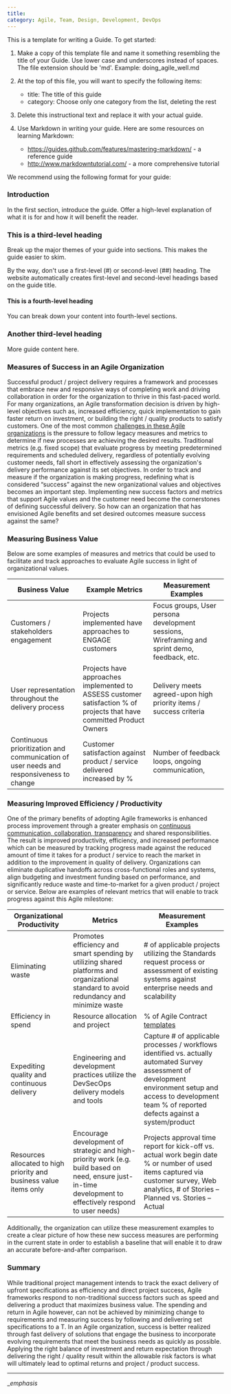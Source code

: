 ```yaml
---
title:
category: Agile, Team, Design, Development, DevOps
---
```


This is a template for writing a Guide. To get started:

1. Make a copy of this template file and name it something resembling the
   title of your Guide. Use lower case and underscores instead of spaces. The
   file extension should be 'md'. Example: doing_agile_well.md

2. At the top of this file, you will want to specify the following items:
    - title: The title of this guide
    - category: Choose only one category from the list, deleting the rest

3. Delete this instructional text and replace it with your actual guide.

4. Use Markdown in writing your guide. Here are some resources on learning
   Markdown:
    - https://guides.github.com/features/mastering-markdown/ - a reference
      guide
    - http://www.markdowntutorial.com/ - a more comprehensive tutorial

We recommend using the following format for your guide:

### Introduction

In the first section, introduce the guide. Offer a high-level explanation of
what it is for and how it will benefit the reader.

### This is a third-level heading

Break up the major themes of your guide into sections. This makes the guide
easier to skim.

By the way, don't use a first-level (#) or second-level (##) heading. The
website automatically creates first-level and second-level headings based on the
guide title.

#### This is a fourth-level heading

You can break down your content into fourth-level sections.

### Another third-level heading

More guide content here.

### Measures of Success in an Agile Organization
Successful product / project delivery requires a framework and processes that embrace new and responsive ways of completing work and driving collaboration in order for the organization to thrive in this fast-paced world. For many organizations, an Agile transformation decision is driven by high-level objectives such as, increased efficiency, quick implementation to gain faster return on investment, or building the right / quality products to satisfy customers. One of the most common [challenges in these Agile organizations](https://tech.gsa.gov/guides/Agile_Adoption_Challenges_and_Best_Practices/) is the pressure to follow legacy measures and metrics to determine if new processes are achieving the desired results. Traditional metrics (e.g. fixed scope) that evaluate progress by meeting predetermined requirements and scheduled delivery, regardless of potentially evolving customer needs, fall short in effectively assessing the organization's delivery performance against its set objectives. 
In order to track and measure if the organization is making progress, redefining what is considered “success” against the new organizational values and objectives becomes an important step. Implementing new success factors and metrics that support Agile values and the customer need  become the cornerstones of defining successful delivery.  So how can an organization that has envisioned Agile benefits and set desired outcomes measure success against the same? 

### Measuring Business Value
Below are some examples of measures and metrics that could be used to facilitate and track approaches to evaluate Agile success in light of organizational values.


| Business Value                                                                           | Example Metrics                                                                                                        | Measurement Examples                                                                           |   
|------------------------------------------------------------------------------------------|------------------------------------------------------------------------------------------------------------------------|------------------------------------------------------------------------------------------------|
| Customers /  stakeholders engagement                                                     | Projects implemented have  approaches to ENGAGE customers                                                              | Focus groups, User persona  development sessions,  Wireframing and sprint demo, feedback, etc. |   
| User representation  throughout the delivery process                                     | Projects have approaches  implemented to ASSESS customer satisfaction % of projects that have committed Product Owners | Delivery meets agreed-upon  high priority items / success criteria                             |   
| Continuous prioritization  and communication  of user needs and responsiveness to change | Customer satisfaction against  product / service delivered  increased by %                                             | Number of feedback loops,  ongoing communication, |


### Measuring Improved Efficiency / Productivity
One of the primary benefits of adopting Agile frameworks is enhanced process improvement through a greater emphasis on [continuous communication, collaboration, transparency](https://tech.gsa.gov/guides/visibility_and_status/) and shared responsibilities. The result is improved productivity, efficiency, and increased performance which can be measured by tracking progress made against the reduced amount of time it takes for a product / service to reach the market in addition to the improvement in quality of delivery. Organizations can eliminate duplicative handoffs across cross-functional roles and systems, align budgeting and investment funding based on performance, and significantly reduce waste and time-to-market for a given product / project  or service. Below are examples of relevant metrics that will enable to track progress against this Agile milestone:


| Organizational  Productivity                                        | Metrics                                                                                                                                                       | Measurement Examples                                                                                                                                                                                                   |   
|---------------------------------------------------------------------|---------------------------------------------------------------------------------------------------------------------------------------------------------------|------------------------------------------------------------------------------------------------------------------------------------------------------------------------------------------------------------------------
| Eliminating waste                                                   | Promotes efficiency and smart  spending by utilizing shared  platforms and  organizational standard  to avoid redundancy and minimize waste                   | # of applicable projects  utilizing the Standards request  process or assessment of  existing systems against  enterprise needs and scalability                                                                        |      
| Efficiency in spend                                                 | Resource allocation and project                                                                                                                               | % of Agile Contract [templates](https://tech.gsa.gov/guides/Agile_Contracts_PWS_Template/)                                                                                                                                                                                          |   
| Expediting quality and  continuous delivery                         | Engineering and development  practices utilize the DevSecOps  delivery models and tools                                                                       | Capture # of applicable  processes / workflows  identified vs. actually automated   Survey assessment of development environment setup  and access to development team  % of reported defects against a system/product |   
| Resources allocated to  high priority and business value items only | Encourage development of  strategic and high-priority work  (e.g. build based on need, ensure  just-in-time development to effectively respond to user needs) | Projects approval time report  for kick-off vs. actual work begin date   % or number of used items  captured via customer survey,  Web analytics, # of Stories –  Planned vs. Stories – Actual                         |   
                                                                                                                                                                   
Additionally, the organization can utilize these measurement examples to create a clear picture of how these new success measures are performing in the current state in order to establish a baseline that will enable it to draw an accurate before-and-after comparison.

### Summary
While traditional project management intends to track the exact delivery of upfront specifications as efficiency and direct project success, Agile frameworks respond to non-traditional success factors such as speed and delivering a product that maximizes business value. The spending and return in Agile however, can not be achieved by minimizing change to requirements and measuring success by following and delivering set specifications to a T. In an Agile organization, success is better realized through fast delivery of solutions that engage the business to incorporate evolving requirements that meet the business needs as quickly as possible.  Applying the right balance of investment and return expectation through delivering the right / quality result within the allowable risk factors is what will ultimately lead to optimal returns and project / product success.

____

_*emphasis*
